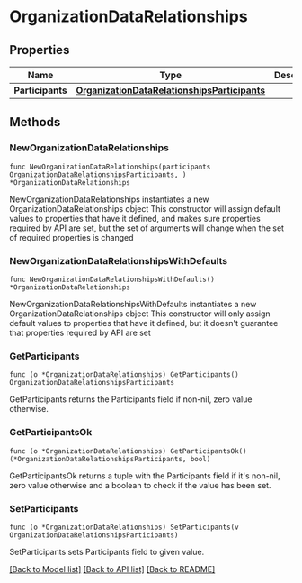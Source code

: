 # OrganizationDataRelationships

## Properties

Name | Type | Description | Notes
------------ | ------------- | ------------- | -------------
**Participants** | [**OrganizationDataRelationshipsParticipants**](OrganizationDataRelationshipsParticipants.md) |  | 

## Methods

### NewOrganizationDataRelationships

`func NewOrganizationDataRelationships(participants OrganizationDataRelationshipsParticipants, ) *OrganizationDataRelationships`

NewOrganizationDataRelationships instantiates a new OrganizationDataRelationships object
This constructor will assign default values to properties that have it defined,
and makes sure properties required by API are set, but the set of arguments
will change when the set of required properties is changed

### NewOrganizationDataRelationshipsWithDefaults

`func NewOrganizationDataRelationshipsWithDefaults() *OrganizationDataRelationships`

NewOrganizationDataRelationshipsWithDefaults instantiates a new OrganizationDataRelationships object
This constructor will only assign default values to properties that have it defined,
but it doesn't guarantee that properties required by API are set

### GetParticipants

`func (o *OrganizationDataRelationships) GetParticipants() OrganizationDataRelationshipsParticipants`

GetParticipants returns the Participants field if non-nil, zero value otherwise.

### GetParticipantsOk

`func (o *OrganizationDataRelationships) GetParticipantsOk() (*OrganizationDataRelationshipsParticipants, bool)`

GetParticipantsOk returns a tuple with the Participants field if it's non-nil, zero value otherwise
and a boolean to check if the value has been set.

### SetParticipants

`func (o *OrganizationDataRelationships) SetParticipants(v OrganizationDataRelationshipsParticipants)`

SetParticipants sets Participants field to given value.



[[Back to Model list]](../README.md#documentation-for-models) [[Back to API list]](../README.md#documentation-for-api-endpoints) [[Back to README]](../README.md)


